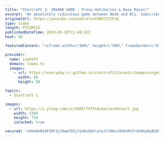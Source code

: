 ```yaml
---
title: "StarCraft 2: INSANE GAME - Proxy Hatcheries & Base Races!"
excerpt: "An absolutely ridiculous game between Neeb and Bly. Subscribe for more videos: http://lowko.tv/youtube More StarCraft 2: https://youtu.be/ezD8-mETu74  What a match! In this game Bly decides to open up with a Proxy Hatchery. While he manages to break the Natural of Neeb, it still proves difficult to get"
originalUrl: https://youtube.com/watch?v=XGRElTXTFsQ
type: video
length: PT22M52S
publishedDateTime: 2019-05-20T11:49:32Z
heat: 50

featuredContent: "<iframe width=\"800\" height=\"500\" frameborder=\"0\" src=\"https://www.youtube.com/embed/XGRElTXTFsQ\" allow=\"accelerometer; autoplay; encrypted-media; gyroscope; picture-in-picture\" allowfullscreen></iframe>"

provider:
  name: LowkoTV
  domain: lowko.tv
  images:
    - url: https://everyday-cc.github.io/starcraft2/assets/images/organizations/lowko.tv-50x50.jpg
      width: 50
      height: 50

topics:
  - StarCraft 2

images:
  - url: https://i.ytimg.com/vi/XGRElTXTFsQ/maxresdefault.jpg
    width: 1280
    height: 720
    isCached: true

secured: "vHVeWxN14PZ9F3jZdwmfQ5jVj4AvbbF+yYuJlTAHv/UhQvMvTrd5Ahp9yB168KEZNAmiAupl/I1sH2Ns4mrOEFnm6uvtOHIeq6nudko5Iv7w2OY6v1xqS9wOiMLrS0zYsx95st5+Ffd7pzwMgVVrBzvo4Z7iAnNb9zjcm8TuEC/nw8LbNoBSkDbLBJ9Cqw4vvVXtz+rFuxtXH2fzyC7JLdIYpizPAe8qTeNGRTIR+qPSoZ4gL2dByzzsfR2Ai0ttsf2mZ55ikBzpDOay3JxxME2KZtEeCXzquZAYZfvpPTtNpYcYNgapyLMnTRT+CdnQ24WWAaOgJosgzUQ/M3wRqb59ic3ihHsihMjYSCXDUGx455y2n0rS1ZMtknkR3IFBX5Yvg6XVy94opcwD8VSOX6KRwRojjixVj5I/faqaTmg=;8fLXAfBHEAs2sCAX0dW3Tg=="
---
```


